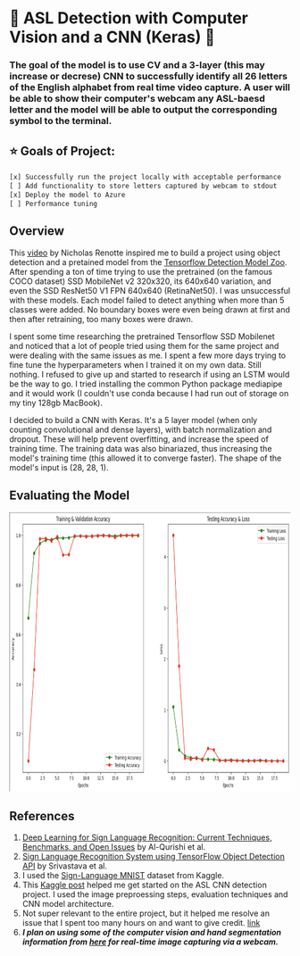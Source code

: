 # 🧠 ASL Detection with Computer Vision and a CNN (Keras) 🧠
### The goal of the model is to use CV and a 3-layer (this may increase or decrese) CNN to successfully identify all 26 letters of the English alphabet from real time video capture. A user will be able to show their computer's webcam any ASL-baesd letter and the model will be able to output the corresponding symbol to the terminal.

## ⭐ Goals of Project:
    [x] Successfully run the project locally with acceptable performance
    [ ] Add functionality to store letters captured by webcam to stdout
    [x] Deploy the model to Azure
    [ ] Performance tuning
    
## Overview
This [video](https://www.youtube.com/watch?v=yqkISICHH-U&t=3083s) by Nicholas Renotte inspired me to build a project using object detection and a pretained model from the [Tensorflow Detection Model Zoo](https://github.com/tensorflow/models/blob/master/research/object_detection/g3doc/tf2_detection_zoo.md). After spending a ton of time trying to use the pretrained (on the famous COCO dataset) SSD MobileNet v2 320x320, its 640x640 variation, and even the SSD ResNet50 V1 FPN 640x640 (RetinaNet50). I was unsuccessful with these models. Each model failed to detect anything when more than 5 classes were added. No boundary boxes were even being drawn at first and then after retraining, too many boxes were drawn. 

I spent some time researching the pretrained Tensorflow SSD Mobilenet and noticed that a lot of people tried using them for the same project and were dealing with the same issues as me. I spent a few more days trying to fine tune the hyperparameters when I trained it on my own data. Still nothing. I refused to give up and started to research if using an LSTM would be the way to go. I tried installing the common Python package mediapipe and it would work (I couldn't use conda because I had run out of storage on my tiny 128gb MacBook). 

I decided to build a CNN with Keras. It's a 5 layer model (when only counting convolutional and dense layers), with batch normalization and dropout. These will help prevent overfitting, and increase the speed of training time. The training data was also binariazed, thus increasing the model's training time (this allowed it to converge faster). The shape of the model's input is (28, 28, 1).  

## Evaluating the Model 
<img src="https://github.com/oliviacarino/ASL_CNN_Project/blob/master/.readme_images/test_accuracy.png" width="800" height="500">

## References
1. [Deep Learning for Sign Language Recognition: Current Techniques, Benchmarks, and Open Issues](https://ieeexplore.ieee.org/document/9530569) by Al-Qurishi et al.
2. [Sign Language Recognition System using TensorFlow Object Detection API](https://arxiv.org/abs/2201.01486) by Srivastava et al.
3. I used the [Sign-Language MNIST](https://www.kaggle.com/datasets/datamunge/sign-language-mnist) dataset from Kaggle.
4. This [Kaggle post](https://www.kaggle.com/code/madz2000/cnn-using-keras-100-accuracy/notebook) helped me get started on the ASL CNN detection project. I used the image preproessing steps, evaluation techniques and CNN model architecture.
5. Not super relevant to the entire project, but it helped me resolve an issue that I spent too many hours on and want to give credit. [link](https://stackoverflow.com/questions/59942348/cannot-reshape-array-of-size-2352-into-shape-1-28-28-1)
6. ___I plan on using some of the computer vision and hand segmentation information from [here](https://data-flair.training/blogs/sign-language-recognition-python-ml-opencv/) for real-time image capturing via a webcam.___
